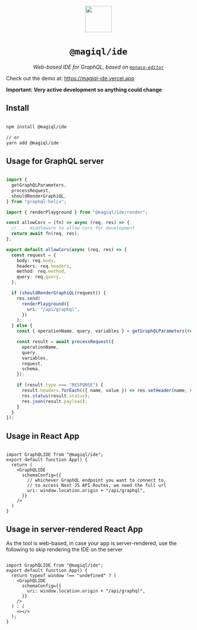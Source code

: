 <p align="center">
   <img src="https://magiql-ide.vercel.app/logo.svg" width=72 />
<h1  align="center"><code margin="0">@magiql/ide</code></h1><p align="center"><i>Web-based IDE for GraphQL, based on <code><a href="https://github.com/FormidableLabs/monaco-editor">monaco-editor</a></code></i></p>
</p>


<div>
  
Check out the demo at: https://magiql-ide.vercel.app

**Important: Very active development so anything could change**

## Install

```bash

npm install @magiql/ide

// or 
yarn add @magiql/ide
```

## Usage for GraphQL server

```typescript

import {
  getGraphQLParameters,
  processRequest,
  shouldRenderGraphiQL,
} from "graphql-helix";

import { renderPlayground } from "@magiql/ide/render";

const allowCors = (fn) => async (req, res) => {
  // ... middleware to allow cors for development
  return await fn(req, res);
};

export default allowCors(async (req, res) => {
  const request = {
    body: req.body,
    headers: req.headers,
    method: req.method,
    query: req.query,
  };

  if (shouldRenderGraphiQL(request)) {
    res.send(
      renderPlayground({
        uri: "/api/graphql",
      })
    );
  } else {
    const { operationName, query, variables } = getGraphQLParameters(request);

    const result = await processRequest({
      operationName,
      query,
      variables,
      request,
      schema,
    });

    if (result.type === "RESPONSE") {
      result.headers.forEach(({ name, value }) => res.setHeader(name, value));
      res.status(result.status);
      res.json(result.payload);
    }
  }
});

```

## Usage in React App

```tsx

import GraphQLIDE from "@magiql/ide";
export default function App() {
  return (
    <GraphQLIDE
      schemaConfig={{
        // whichever GraphQL endpoint you want to connect to,
        // to access Next JS API Routes, we need the full url
        uri: window.location.origin + "/api/graphql",
      }}
    />
  )
}
```

## Usage in server-rendered React App 

As the tool is web-based, in case your app is server-rendered, use the following to skip rendering the IDE on the server

```tsx

import GraphQLIDE from "@magiql/ide";
export default function App() {
  return typeof window !== "undefined" ? (
    <GraphQLIDE
      schemaConfig={{
        uri: window.location.origin + "/api/graphql",
      }}
    />
  ) : (
    <></>
  );
}
```
